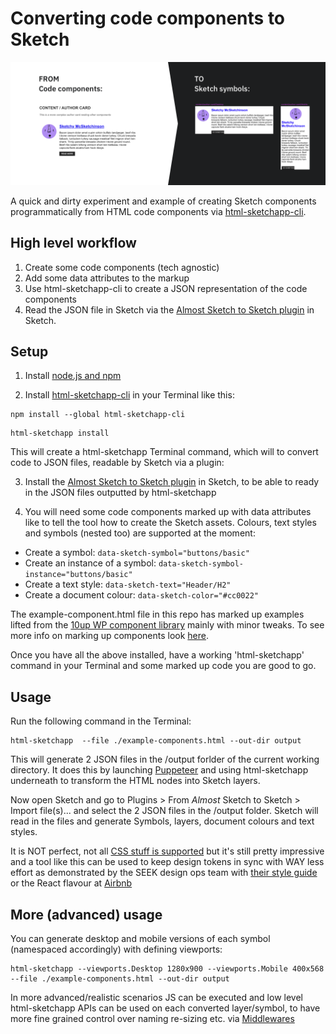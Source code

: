 # Converting code components to Sketch

![Example image](/overview-image.png "Example image")

A quick and dirty experiment and example of creating Sketch components programmatically from HTML code components via [html-sketchapp-cli](https://github.com/seek-oss/html-sketchapp-cli).


## High level workflow
1. Create some code components (tech agnostic)
2. Add some data attributes to the markup
3. Use html-sketchapp-cli to create a JSON representation of the code components
4. Read the JSON file in Sketch via the [Almost Sketch to Sketch plugin](https://github.com/brainly/html-sketchapp/releases/download/v4.1.0/asketch2sketch-4-1-0.sketchplugin.zip) in Sketch.

## Setup

1. Install [node.js and npm](https://nodejs.org/en/)

2. Install [html-sketchapp-cli](https://github.com/seek-oss/html-sketchapp-cli) in your Terminal like this:
  ```
  npm install --global html-sketchapp-cli
  ```
  ```
  html-sketchapp install
  ```

  This will create a html-sketchapp Terminal command, which will to convert code to JSON files, readable by Sketch via a plugin:

3. Install the [Almost Sketch to Sketch plugin](https://github.com/brainly/html-sketchapp/releases/download/v4.1.0/asketch2sketch-4-1-0.sketchplugin.zip) in Sketch, to be able to ready in the JSON files outputted by html-sketchapp

4. You will need some code components marked up with data attributes like to tell the tool how to create the Sketch assets. Colours, text styles and symbols (nested too) are supported at the moment:
 - Create a symbol: ```data-sketch-symbol="buttons/basic"```
 - Create an instance of a symbol: ```data-sketch-symbol-instance="buttons/basic"```
 - Create a text style: ```data-sketch-text="Header/H2"```
 - Create a document colour: ```data-sketch-color="#cc0022"```


The example-component.html file in this repo has marked up examples lifted from the [10up WP component library](https://10up.github.io/wp-component-library/) mainly with minor tweaks. To see more info on marking up components look [here](https://github.com/seek-oss/html-sketchapp-cli#page-setup).

Once you have all the above installed, have a working 'html-sketchapp' command in your Terminal and some marked up code you are good to go.

## Usage

Run the following command in the Terminal:
```
html-sketchapp  --file ./example-components.html --out-dir output
```
This will generate 2 JSON files in the /output forlder of the current working directory. It does this by launching [Puppeteer](https://github.com/GoogleChrome/puppeteer) and using html-sketchapp underneath to transform the HTML nodes into Sketch layers.

Now open Sketch and go to Plugins > From *Almost* Sketch to Sketch > Import file(s)... and select the 2 JSON files in the /output folder. Sketch will read in the files and generate Symbols, layers, document colours and text styles.

It is NOT perfect, not all [CSS stuff is supported](https://github.com/brainly/html-sketchapp/wiki/What's-supported%3F) but it's still pretty impressive and a tool like this can be used to keep design tokens in sync with WAY less effort as demonstrated by the SEEK design ops team with [their style guide](https://github.com/seek-oss/seek-style-guide) or the React flavour at [Airbnb](https://github.com/airbnb/react-sketchapp)

## More (advanced) usage

You can generate desktop and mobile versions of each symbol (namespaced accordingly) with defining viewports:
```
html-sketchapp --viewports.Desktop 1280x900 --viewports.Mobile 400x568 --file ./example-components.html --out-dir output
```

In more advanced/realistic scenarios JS can be executed and low level html-sketchapp APIs can be used on each converted layer/symbol, to have more fine grained control over naming re-sizing etc. via [Middlewares](https://github.com/seek-oss/html-sketchapp-cli#middleware)
